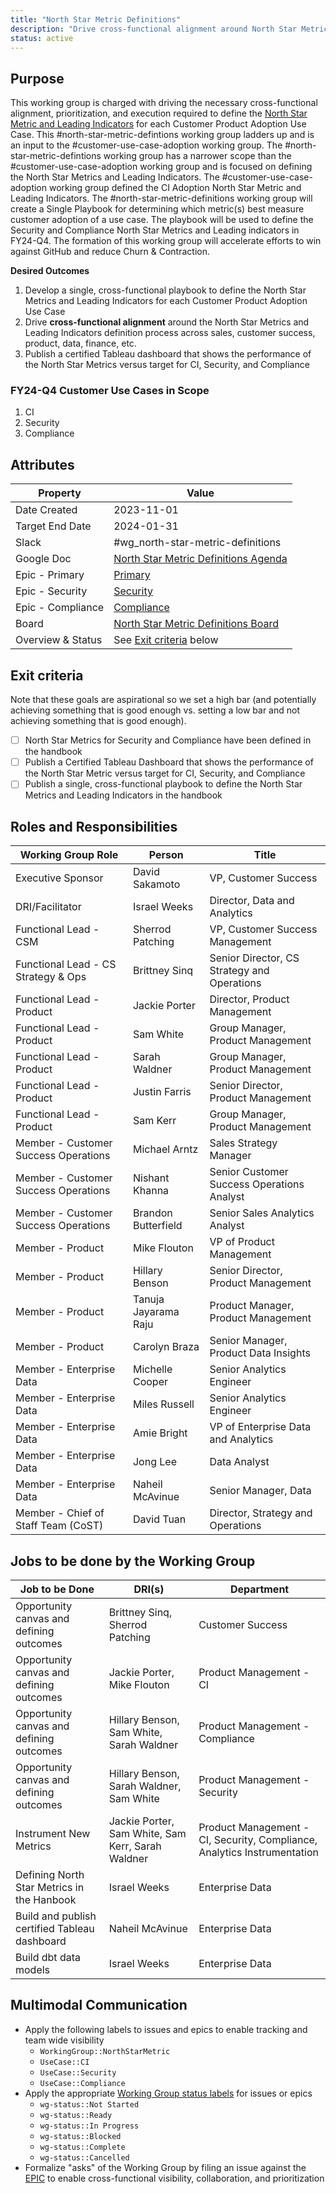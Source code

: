```yaml
---
title: "North Star Metric Definitions"
description: "Drive cross-functional alignment around North Star Metric Definitions for Customer Use Case Adoption."
status: active
---
```


## Purpose

This working group is charged with driving the necessary cross-functional alignment, prioritization, and execution required to define the [North Star Metric and Leading Indicators](/handbook/business-technology/data-team/data-catalog/product-usage-data/#north-star-metrics-and-leading-indicators) for each Customer Product Adoption Use Case. This #north-star-metric-defintions working group ladders up and is an input to the #customer-use-case-adoption working group. The #north-star-metric-defintions working group has a narrower scope than the #customer-use-case-adoption working group and is focused on defining the North Star Metrics and Leading Indicators. The #customer-use-case-adoption working group defined the CI Adoption North Star Metric and Leading Indicators. The #north-star-metric-definitions working group will create a Single Playbook for determining which metric(s) best measure customer adoption of a use case. The playbook will be used to define the Security and Compliance North Star Metrics and Leading indicators in FY24-Q4. The formation of this working group will accelerate efforts to win against GitHub and reduce Churn & Contraction.

**Desired Outcomes**

1. Develop a single, cross-functional playbook to define the North Star Metrics and Leading Indicators for each Customer Product Adoption Use Case
1. Drive **cross-functional alignment** around the North Star Metrics and Leading Indicators definition process across sales, customer success, product, data, finance, etc.
1. Publish a certified Tableau dashboard that shows the performance of the North Star Metrics versus target for CI, Security, and Compliance

### FY24-Q4 Customer Use Cases in Scope

1. CI
1. Security
1. Compliance

## Attributes

| Property                       | Value      |
|--------------------------------|------------|
| Date Created                   | 2023-11-01 |
| Target End Date                | 2024-01-31 |
| Slack                          | #wg_north-star-metric-definitions |
| Google Doc                     | [North Star Metric Definitions Agenda](https://docs.google.com/document/d/1MFpr7p8nu5qTwo8xaIyX1aPyYT2ulk2yqXKUJYx676M/edit#heading=h.5pzaui1699w8) |
| Epic - Primary                 | [Primary](https://gitlab.com/groups/gitlab-data/-/epics/1083)|
| Epic - Security                | [Security](https://gitlab.com/gitlab-data/analytics/-/issues/18848) |
| Epic - Compliance              | [Compliance](https://gitlab.com/gitlab-data/analytics/-/issues/18849) |
| Board                          | [North Star Metric Definitions Board](https://gitlab.com/gitlab-data/analytics/-/boards/7148077?label_name[]=WorkingGroup%3A%3ANorthStarMetric) |
| Overview & Status              | See [Exit criteria](#exit-criteria) below |

## Exit criteria

Note that these goals are aspirational so we set a high bar (and potentially achieving something that is good enough vs. setting a low bar and not achieving something that is good enough).

- [ ] North Star Metrics for Security and Compliance have been defined in the handbook
- [ ] Publish a Certified Tableau Dashboard that shows the performance of the North Star Metric versus target for CI, Security, and Compliance
- [ ] Publish a single, cross-functional playbook to define the North Star Metrics and Leading Indicators in the handbook

## Roles and Responsibilities

| Working Group Role                           | Person                        | Title                                                      |
|----------------------------------------------|-------------------------------|------------------------------------------------------------|
| Executive Sponsor                            | David Sakamoto                | VP, Customer Success                                       |
| DRI/Facilitator                              | Israel Weeks                  | Director, Data and Analytics                               |
| Functional Lead - CSM                        | Sherrod Patching              | VP, Customer Success Management                            |
| Functional Lead - CS Strategy & Ops          | Brittney Sinq                 | Senior Director, CS Strategy and Operations                |
| Functional Lead - Product                    | Jackie Porter                 | Director, Product Management                               |
| Functional Lead - Product                    | Sam White                     | Group Manager, Product Management                          |
| Functional Lead - Product                    | Sarah Waldner                 | Group Manager, Product Management                          |
| Functional Lead - Product                    | Justin Farris                 | Senior Director, Product Management                        |
| Functional Lead - Product                    | Sam Kerr                      | Group Manager, Product Management                          |
| Member - Customer Success Operations         | Michael Arntz                 | Sales Strategy Manager                                     |
| Member - Customer Success Operations         | Nishant Khanna                | Senior Customer Success Operations Analyst                 |
| Member - Customer Success Operations         | Brandon Butterfield           | Senior Sales Analytics Analyst                             |
| Member - Product                             | Mike Flouton                  | VP of Product Management                                   |
| Member - Product                             | Hillary Benson                | Senior Director, Product Management                        |
| Member - Product                             | Tanuja Jayarama Raju          | Product Manager, Product Management                        |
| Member - Product                             | Carolyn Braza                 | Senior Manager, Product Data Insights                      |
| Member - Enterprise Data                     | Michelle Cooper               | Senior Analytics Engineer                                  |
| Member - Enterprise Data                     | Miles Russell                 | Senior Analytics Engineer                                  |
| Member - Enterprise Data                     | Amie Bright                   | VP of Enterprise Data and Analytics                        |
| Member - Enterprise Data                     | Jong Lee                      | Data Analyst                                               |
| Member - Enterprise Data                     | Naheil McAvinue               | Senior Manager, Data                                       |
| Member - Chief of Staff Team (CoST)          | David Tuan                    | Director, Strategy and Operations                          |

## Jobs to be done by the Working Group

| Job to be Done                                | DRI(s)                             | Department                                                               |
|-----------------------------------------------|------------------------------------|--------------------------------------------------------------------------|
| Opportunity canvas and defining outcomes      | Brittney Sinq, Sherrod Patching    | Customer Success                                                         |
| Opportunity canvas and defining outcomes      | Jackie Porter, Mike Flouton        | Product Management - CI                                                  |
| Opportunity canvas and defining outcomes      | Hillary Benson, Sam White, Sarah Waldner | Product Management - Compliance                                   |
| Opportunity canvas and defining outcomes      | Hillary Benson, Sarah Waldner, Sam White | Product Management - Security                                     |
| Instrument New Metrics                        | Jackie Porter, Sam White, Sam Kerr, Sarah Waldner | Product Management - CI, Security, Compliance, Analytics Instrumentation |
| Defining North Star Metrics in the Hanbook    | Israel Weeks                       | Enterprise Data                                                          |
| Build and publish certified Tableau dashboard | Naheil McAvinue                    | Enterprise Data                                                          |
| Build dbt data models                         | Israel Weeks                       | Enterprise Data                                                          |

## Multimodal Communication

- Apply the following labels to issues and epics to enable tracking and team wide visibility
    - `WorkingGroup::NorthStarMetric`
    - `UseCase::CI`
    - `UseCase::Security`
    - `UseCase::Compliance`
- Apply the appropriate [Working Group status labels](https://gitlab.com/groups/gitlab-com/-/labels?subscribed=&search=wg-status) for issues or epics
    - `wg-status::Not Started`
    - `wg-status::Ready`
    - `wg-status::In Progress`
    - `wg-status::Blocked`
    - `wg-status::Complete`
    - `wg-status::Cancelled`
- Formalize "asks" of the Working Group by filing an issue against the [EPIC](https://gitlab.com/groups/gitlab-data/-/epics/1083) to enable cross-functional visibility, collaboration, and prioritization

